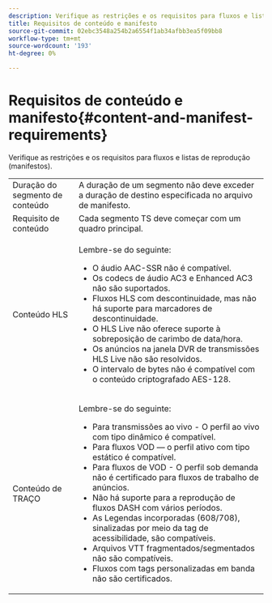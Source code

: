 ```yaml
---
description: Verifique as restrições e os requisitos para fluxos e listas de reprodução (manifestos).
title: Requisitos de conteúdo e manifesto
source-git-commit: 02ebc3548a254b2a6554f1ab34afbb3ea5f09bb8
workflow-type: tm+mt
source-wordcount: '193'
ht-degree: 0%

---
```


# Requisitos de conteúdo e manifesto{#content-and-manifest-requirements}

Verifique as restrições e os requisitos para fluxos e listas de reprodução (manifestos).

<table id="table_D7C38CD3B4D24C3D9A3B55D8CEFE7366"> 
 <tbody> 
  <tr> 
   <td colname="col1"> Duração do segmento de conteúdo </td> 
   <td colname="col2"> A duração de um segmento não deve exceder a duração de destino especificada no arquivo de manifesto. </td> 
  </tr> 
  <tr> 
   <td colname="col1"> Requisito de conteúdo </td> 
   <td colname="col2"> Cada segmento TS deve começar com um quadro principal. </td> 
  </tr> 
  <tr> 
   <td colname="col1"> Conteúdo HLS </td> 
   <td colname="col2"> <p>Lembre-se do seguinte: 
     <ul id="ul_B226605345EA46F69DA1380E16826117"> 
      <li id="li_6564DC0E879544BB8513DD2D1CFBA8DE">O áudio AAC-SSR não é compatível. </li> 
      <li id="li_B73CAEBE4347406EA4DB25551B444BDA">Os codecs de áudio AC3 e Enhanced AC3 não são suportados. </li> 
      <li id="li_5986DD33C0FE485D99D4C00E2E6012CA">Fluxos HLS com descontinuidade, mas não há suporte para marcadores de descontinuidade. </li> 
      <li id="li_FED8686372DF4A39BAABC531BA4EB137">O HLS Live não oferece suporte à sobreposição de carimbo de data/hora. </li> 
      <li id="li_565CFBEAD9874BA48F6E25B0893BF131">Os anúncios na janela DVR de transmissões HLS Live não são resolvidos. </li> 
      <li id="li_7D22EA32C94240D79EDDA96D9E72FE8F">O intervalo de bytes não é compatível com o conteúdo criptografado AES-128. </li> 
     </ul></p> </td> 
  </tr> 
  <tr> 
   <td colname="col1"> Conteúdo de TRAÇO </td> 
   <td colname="col2"> <p>Lembre-se do seguinte: 
     <ul id="ul_9D33C2418F9F49DEAE0E642301726F89"> 
      <li id="li_74C69A21A7BD4831B92F0D57900E1CB1">Para transmissões ao vivo - O perfil ao vivo com tipo dinâmico é compatível. </li> 
      <li id="li_0C8743DB152047819D23C9F180998AD7">Para fluxos VOD — o perfil ativo com tipo estático é compatível. </li> 
      <li id="li_FBC6828663FB413798A4BDAF0B9831AA">Para fluxos de VOD - O perfil sob demanda não é certificado para fluxos de trabalho de anúncios. </li> 
      <li id="li_4393B9B1F6144BDEAE484C879750ED23">Não há suporte para a reprodução de fluxos DASH com vários períodos. </li> 
      <li id="li_6A2CEC4E974C4D44A45F5503A1A9D8D0">As Legendas incorporadas (608/708), sinalizadas por meio da tag de acessibilidade, são compatíveis. </li> 
      <li id="li_EDE93DF4F3A64A53BA80877F701A8F0D">Arquivos VTT fragmentados/segmentados não são compatíveis. </li> 
      <li id="li_8897F73611194030A490A4FF1178364C">Fluxos com tags personalizadas em banda não são certificados. </li> 
     </ul></p> </td> 
  </tr> 
 </tbody> 
</table>
